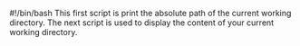 #!/bin/bash
This first script is print the absolute path of the current working directory.
The next script is used to display the content of your current working directory.

